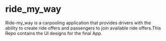 # ride_my_way
Ride-my_way is a carpooling application that provides drivers with the ability to create ride offers and passengers to join available ride offers.This Repo contains the UI designs for the final App.
